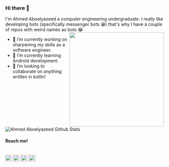 ### Hi there 👋

I'm Ahmed Aboelyazeed a computer engineering undergraduate.
I really like developing bots (specifically messenger bots 😁) that's why I have a couple of repos with weird names as bots  😂
<img src="https://media.giphy.com/media/l0NgQIwNvU9AUuaY0/source.gif" align="right" height=300 width=300>
- 🔭 I’m currently working on sharpening my skills as a software engineer.
- 🌱 I’m currently learning Android development.
- 👯 I’m looking to collaborate on anything written in kotlin!

![Ahmed Aboelyazeed Github Stats](https://github-readme-stats.vercel.app/api?username=ahmdaeyz&show_icons=true&title_color=fff&icon_color=79ff97&text_color=9f9f9f&bg_color=151515)

#### Reach me!
<br/>
<a href="https://twitter.com/ahmdaeyz">
  <img align="left" alt="Hemant Joshi| Twitter" width="22px" src="https://cdn.jsdelivr.net/npm/simple-icons@v3/icons/twitter.svg" />
</a>
<a href="https://www.linkedin.com/in/ahmdaeyz/">
  <img align="left" alt="Linkedin" width="22px" src="https://cdn.jsdelivr.net/npm/simple-icons@v3/icons/linkedin.svg" />
</a>
<a href="https://t.me/ahmdaeyz0">
  <img align="left" alt="Telegram" width="22px" src="https://cdn.jsdelivr.net/npm/simple-icons@v3/icons/telegram.svg" />
</a>
<a href="https://leetcode.com/ahmdaeyz/">
  <img align="left" alt="Leetcode" width="22px" src="https://cdn.jsdelivr.net/npm/simple-icons@v3/icons/leetcode.svg" />
</a>
